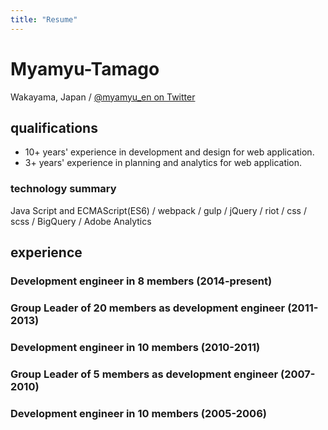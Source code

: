 ```yaml
---
title: "Resume"
---
```


Myamyu-Tamago
===============

Wakayama, Japan / [@myamyu_en on Twitter](https://twitter.com/myamyu_en)

qualifications
--------------

- 10+ years' experience in development and design for web application.
- 3+ years' experience in planning and analytics for web application.

### technology summary

Java Script and ECMAScript(ES6) / webpack / gulp / jQuery / riot / css / scss / BigQuery / Adobe Analytics 

experience
-----------

### Development engineer in 8 members (2014-present)

### Group Leader of 20 members as development engineer (2011-2013)

### Development engineer in 10 members (2010-2011)

### Group Leader of 5 members as development engineer (2007-2010)

### Development engineer in 10 members (2005-2006)

